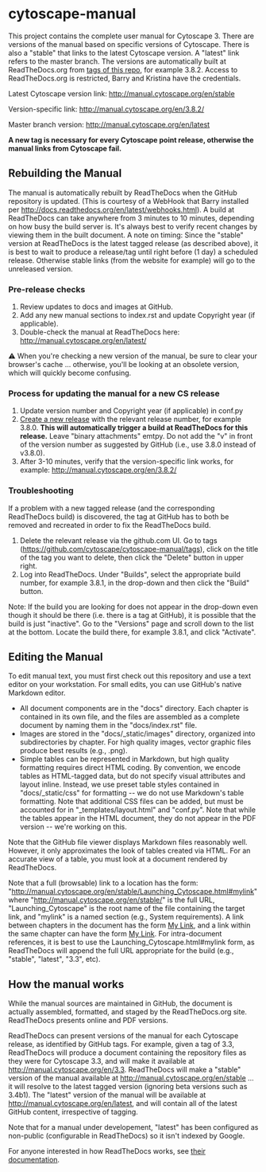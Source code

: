 # cytoscape-manual
This project contains the complete user manual for Cytoscape 3. There are versions of the manual based on specific versions of Cytoscape. There is also a "stable" that links to the latest Cytoscape version. A "latest" link refers to the master branch. The versions are automatically built at ReadTheDocs.org from [tags of this repo](https://github.com/cytoscape/cytoscape-manual/tags), for example 3.8.2. Access to ReadTheDocs.org is restricted, Barry and Kristina have the credentials.

Latest Cytoscape version link: http://manual.cytoscape.org/en/stable

Version-specific link: http://manual.cytoscape.org/en/3.8.2/

Master branch version: http://manual.cytoscape.org/en/latest

**A new tag is necessary for every Cytoscape point release, otherwise the manual links from Cytoscape fail.**

## Rebuilding the Manual
The manual is automatically rebuilt by ReadTheDocs when the GitHub repository is updated. (This is courtesy of a WebHook that Barry installed per http://docs.readthedocs.org/en/latest/webhooks.html). A build at ReadTheDocs can take anywhere from 3 minutes to 10 minutes, depending on how busy the build server is. It's always best to verify recent changes by viewing them in the built document. 
A note on timing: Since the "stable" version at ReadTheDocs is the latest tagged release (as described above), it is best to wait to produce a release/tag until right before (1 day) a scheduled release. Otherwise stable links (from the website for example) will go to the unreleased version. 

### Pre-release checks

1. Review updates to docs and images at GitHub.
2. Add any new manual sections to index.rst and update Copyright year (if applicable).
3. Double-check the manual at ReadTheDocs here: http://manual.cytoscape.org/en/latest/

:warning: When you're checking a new version of the manual, be sure to clear your browser's cache ... otherwise, you'll be looking at 
an obsolete version, which will quickly become confusing.

### Process for updating the manual for a new CS release ###
 
1. Update version number and Copyright year (if applicable) in conf.py
2. [Create a new release](https://github.com/cytoscape/cytoscape-manual/releases) with the relevant release number, for example 3.8.0. **This will automatically trigger a build at ReadTheDocs for this release.** Leave "binary attachments" emtpy. Do not add the "v" in front of the version number as suggested by GitHub (i.e., use 3.8.0 instead of v3.8.0). 
3. After 3-10 minutes, verify that the version-specific link works, for example: http://manual.cytoscape.org/en/3.8.2/

### Troubleshooting ###

If a problem with a new tagged release (and the corresponding ReadTheDocs build) is discovered, the tag at GitHub has to both be removed and recreated in order to fix the ReadTheDocs build. 
1. Delete the relevant release via the github.com UI. Go to tags (https://github.com/cytoscape/cytoscape-manual/tags), click on the title of the tag you want to delete, then click the "Delete" button in upper right. 
2. Log into ReadTheDocs. Under "Builds", select the appropriate build number, for example 3.8.1, in the drop-down and then click the "Build" button. 

Note: If the build you are looking for does not appear in the drop-down even though it should be there (i.e. there is a tag at GitHub), it is possible that the build is just "inactive". Go to the "Versions" page and scroll down to the list at the bottom. Locate the build there, for example 3.8.1, and click "Activate". 

## Editing the Manual
To edit manual text, you must first check out this repository and use a text editor on your workstation. For small edits, you can use GitHub's native Markdown editor.

* All document components are in the "docs" directory. Each chapter is contained in its own file, and the files are assembled as a complete document by naming them in the "docs/index.rst" file.
* Images are stored in the "docs/_static/images" directory, organized into subdirectories by chapter. For high quality images, vector graphic files produce best results (e.g., .png).
* Simple tables can be represented in Markdown, but high quality formatting requires direct HTML coding. By convention, we encode tables as HTML-tagged data, but do not specify visual attributes and layout inline. Instead, we use preset table styles contained in "docs/_static/css" for formatting -- we do not use Markdown's table formatting. Note that additional CSS files can be added, but must be accounted for in "_templates/layout.html" and "conf.py". Note that while the tables appear in the HTML document, they do not appear in the PDF version -- we're working on this.

Note that the GitHub file viewer displays Markdown files reasonably well. However, it only approximates the look of tables created via HTML. For an accurate view of a table, you must look at a document rendered by ReadTheDocs.

Note that a full (browsable) link to a location has the form: "http://manual.cytoscape.org/en/stable/Launching_Cytoscape.html#mylink" where "http://manual.cytoscape.org/en/stable/" is the full URL, "Launching_Cytoscape" is the root name of the file containing the target link, and "mylink" is a named section (e.g., <a name="mylink">System requirements</a>). A link between chapters in the document has the form [My Link](Launching_Cytoscape.html#mylink), and a link within the same chapter can have the form [My Link](#mylink). For intra-document references, it is best to use the Launching_Cytoscape.html#mylink form, as ReadTheDocs will append the full URL appropriate for the build (e.g., "stable", "latest", "3.3", etc).

## How the manual works

While the manual sources are maintained in GitHub, the document is actually assembled, formatted, and staged by the ReadTheDocs.org site. ReadTheDocs presents online and PDF versions.

ReadTheDocs can present versions of the manual for each Cytoscape release, as identified by GitHub tags. For example, given a tag of 3.3, ReadTheDocs will produce a document containing the repository files as they were for Cytoscape 3.3, and will make it available at http://manual.cytoscape.org/en/3.3. ReadTheDocs will make a "stable" version of the manual available at http://manual.cytoscape.org/en/stable ... it will resolve to the latest tagged version (ignoring beta versions such as 3.4b1). The "latest" version of the manual will be available at http://manual.cytoscape.org/en/latest, and will contain all of the latest GitHub content, irrespective of tagging.

Note that for a manual under developement, "latest" has been configured as non-public (configurable in ReadTheDocs) so it isn't indexed by Google.

For anyone interested in how ReadTheDocs works, see [their documentation](https://docs.readthedocs.io/en/stable/).
